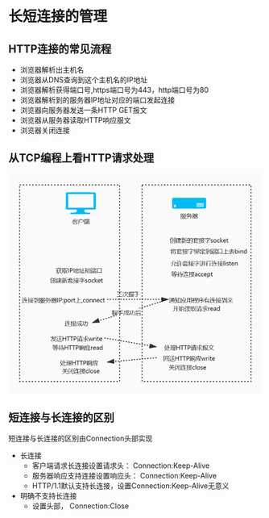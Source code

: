 # 长短连接的管理

## HTTP连接的常见流程

* 浏览器解析出主机名
* 浏览器从DNS查询到这个主机名的IP地址
* 浏览器解析获得端口号,https端口号为443，http端口号为80
* 浏览器解析到的服务器IP地址对应的端口发起连接
* 浏览器向服务器发送一条HTTP GET报文
* 浏览器从服务器读取HTTP响应服文
* 浏览器关闭连接

## 从TCP编程上看HTTP请求处理

![tcp连接图](/imgs/network/http/tcp连接.jpg)

## 短连接与长连接的区别

短连接与长连接的区别由Connection头部实现

* 长连接
    * 客户端请求长连接设置请求头： Connection:Keep-Alive
    * 服务器响应支持连接设置响应头： Connection:Keep-Alive
    * HTTP/1.1默认支持长连接，设置Connection:Keep-Alive无意义
* 明确不支持长连接
    * 设置头部， Connection:Close